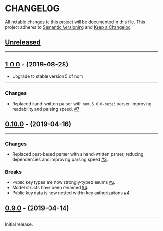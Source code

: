 # CHANGELOG

All notable changes to this project will be documented in this file.
This project adheres to [Semantic Versioning](http://semver.org/) and [Keep a Changelog](http://keepachangelog.com/).

## [Unreleased]

---

## [1.0.0] - (2019-08-28)

* Upgrade to stable version 5 of nom

---

### Changes

* Replaced hand-written parser with `nom 5.0.0-beta2` parser, improving
  readability and parsing speed. [#7]

## [0.10.0] - (2019-04-16)

---

### Changes

* Replaced pest-based parser with a hand-written parser, reducing dependencies
  and improving parsing speed [#3].

### Breaks

* Public key types are now strongly-typed enums [#2].
* Model structs have been renamed [#4].
* Public key data is now nested within key authorizations [#4].

## [0.9.0] - (2019-04-14)

---

Initial release.

[Unreleased]: https://github.com/hubauth/authorized_keys/compare/v1.0.0...HEAD
[1.0.0]: https://github.com/hubauth/authorized_keys/compare/v0.10.0...v1.0.0
[0.10.0]: https://github.com/hubauth/authorized_keys/compare/v0.9.0...v0.10.0
[0.9.0]: https://github.com/hubauth/authorized_keys/releases/tag/v0.9.0

[#2]: https://github.com/hubauth/authorized_keys/pull/2
[#3]: https://github.com/hubauth/authorized_keys/pull/3
[#4]: https://github.com/hubauth/authorized_keys/pull/4
[#7]: https://github.com/hubauth/authorized_keys/pull/7
